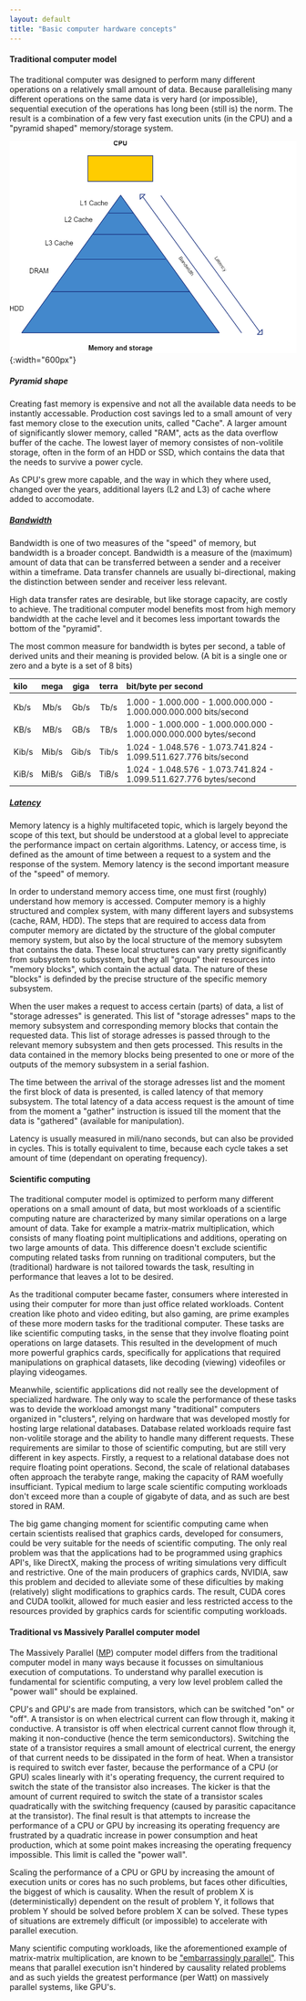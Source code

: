 ```yaml
---
layout: default
title: "Basic computer hardware concepts"
--- 
```


#### Traditional computer model

The traditional computer was designed to perform many different operations on a relatively small amount of data. Because parallelising many different operations on the same data is very hard (or impossible), sequential execution of the operations has long been (still is) the norm. The result is a combination of a few very fast execution units (in the CPU) and a "pyramid shaped" memory/storage system. 

![Piramid](../image/Traditional-computer.png){:width="600px"}

##### Pyramid shape

Creating fast memory is expensive and not all the available data needs to be instantly accessable. Production cost savings led to a small amount of very fast memory close to the execution units, called "Cache". A larger amount of significantly slower memory, called "RAM", acts as the data overflow buffer of the cache. The lowest layer of memory consistes of non-volitile storage, often in the form of an HDD or SSD, which contains the data that the needs to survive a power cycle.

As CPU's grew more capable, and the way in which they where used, changed over the years, additional layers (L2 and L3) of cache where added to accomodate.

##### [Bandwidth](https://en.wikipedia.org/wiki/Bandwidth_%28computing%29)

Bandwidth is one of two measures of the "speed" of memory, but bandwidth is a broader concept. Bandwidth is a measure of the (maximum) amount of data that can be transferred between a sender and a receiver within a timeframe. Data transfer channels are usually bi-directional, making the distinction between sender and receiver less relevant.

High data transfer rates are desirable, but like storage capacity, are costly to achieve. The traditional computer model benefits most from high memory bandwidth at the cache level and it becomes less important towards the bottom of the "pyramid".

The most common measure for bandwidth is bytes per second, a table of derived units and their meaning is provided below. (A bit is a single one or zero and a byte is a set of 8 bits)

| kilo  | mega  | giga  | terra | bit/byte per second                                                |
|:------|:-----:|:-----:|:-----:|:-------------------------------------------------------------------|
|       |       |       |       |                                                                    |
| Kb/s  | Mb/s  | Gb/s  | Tb/s  | 1.000 - 1.000.000 - 1.000.000.000 - 1.000.000.000.000 bits/second  |
| KB/s  | MB/s  | GB/s  | TB/s  | 1.000 - 1.000.000 - 1.000.000.000 - 1.000.000.000.000 bytes/second |
| Kib/s | Mib/s | Gib/s | Tib/s | 1.024 - 1.048.576 - 1.073.741.824 - 1.099.511.627.776 bits/second  |
| KiB/s | MiB/s | GiB/s | TiB/s | 1.024 - 1.048.576 - 1.073.741.824 - 1.099.511.627.776 bytes/second |

##### [Latency](https://en.wikipedia.org/wiki/Latency_%28engineering%29)

Memory latency is a highly multifaceted topic, which is largely beyond the scope of this text, but should be understood at a global level to appreciate the performance impact on certain algorithms. Latency, or access time, is defined as the amount of time between a request to a system and the response of the system. Memory latency is the second important measure of the "speed" of memory.

In order to understand memory access time, one must first (roughly) understand how memory is accessed. Computer memory is a highly structured and complex system, with many different layers and subsystems (cache, RAM, HDD). The steps that are required to access data from computer memory are dictated by the structure of the global computer memory system, but also by the local structure of the memory subsytem that contains the data. These local structures can vary pretty significantly from subsystem to subsystem, but they all "group" their resources into "memory blocks", which contain the actual data. The nature of these "blocks" is definded by the precise structure of the specific memory subsystem.

When the user makes a request to access certain (parts) of data, a list of "storage adresses" is generated. This list of "storage adresses" maps to the memory subsystem and corresponding memory blocks that contain the requested data. This list of storage adresses is passed through to the relevant memory subsystem and then gets processed. This results in the data contained in the memory blocks being presented to one or more of the outputs of the memory subsystem in a serial fashion.

The time between the arrival of the storage adresses list and the moment the first block of data is presented, is called latency of that memory subsystem. The total latency of a data access request is the amount of time from the moment a "gather" instruction is issued till the moment that the data is "gathered" (available for manipulation). 

Latency is usually measured in mili/nano seconds, but can also be provided in cycles. This is totally equivalent to time, because each cycle takes a set amount of time (dependant on operating frequency).

#### Scientific computing

The traditional computer model is optimized to perform many different operations on a small amount of data, but most workloads of a scientific computing nature are characterized by many similar operations on a large amount of data. Take for example a matrix-matrix multiplication, which consists of many floating point multiplications and additions, operating on two large amounts of data. This difference doesn't exclude scientific computing related tasks from running on traditional computers, but the (traditional) hardware is not tailored towards the task, resulting in performance that leaves a lot to be desired.

As the traditional computer became faster, consumers where interested in using their computer for more than just office related workloads. Content creation like photo and video editing, but also gaming, are prime examples of these more modern tasks for the traditional computer. These tasks are like scientific computing tasks, in the sense that they involve floating point operations on large datasets. This resulted in the development of much more powerful graphics cards, specifically for applications that required manipulations on graphical datasets, like decoding (viewing) videofiles or playing videogames.

Meanwhile, scientific applications did not really see the development of specialized hardware. The only way to scale the performance of these tasks was to devide the workload amongst many "traditional" computers organized in "clusters", relying on hardware that was developed mostly for hosting large relational databases. Database related workloads require fast non-volitile storage and the ability to handle many different requests. These requirements are similar to those of scientific computing, but are still very different in key aspects. Firstly, a request to a relational database does not require floating point operations. Second, the scale of relational databases often approach the terabyte range, making the capacity of RAM woefully insufficiant. Typical medium to large scale scientific computing workloads don't exceed more than a couple of gigabyte of data, and as such are best stored in RAM.

The big game changing moment for scientific computing came when certain scientists realised that graphics cards, developed for consumers, could be very suitable for the needs of scientific computing. The only real problem was that the applications had to be programmed using graphics API's, like DirectX, making the process of writing simulations very difficult and restrictive. One of the main producers of graphics cards, NVIDIA, saw this problem and decided to alleviate some of these dificulties by making (relatively) slight modifications to graphics cards. The result, CUDA cores and CUDA toolkit, allowed for much easier and less restricted access to the resources provided by graphics cards for scientific computing workloads.

#### Traditional vs Massively Parallel computer model

The Massively Parallel ([MP](https://en.wikipedia.org/wiki/Massively_parallel)) computer model differs from the traditional computer model in many ways because it focusses on simultanious execution of computations. To understand why parallel execution is fundamental for scientific computing, a very low level problem called the "power wall" should be explained.

CPU's and GPU's are made from transistors, which can be switched "on" or "off". A transistor is on when electrical current can flow through it, making it conductive. A transistor is off when electrical current cannot flow through it, making it non-conductive (hence the term semiconductors). Switching the state of a transistor requires a small amount of electrical current, the energy of that current needs to be dissipated in the form of heat. When a transistor is required to switch ever faster, because the performance of a CPU (or GPU) scales linearly with it's operating frequency, the current required to switch the state of the transistor also increases. The kicker is that the amount of current required to switch the state of a transistor scales quadratically with the switching frequency (caused by parasitic capacitance at the transistor). The final result is that attempts to increase the performance of a CPU or GPU by increasing its operating frequency are frustrated by a quadratic increase in power consumption and heat production, which at some point makes increasing the operating frequency impossible. This limit is called the "power wall".

Scaling the performance of a CPU or GPU by increasing the amount of execution units or cores has no such problems, but faces other dificulties, the biggest of which is causality. When the result of problem X is (deterministically) dependent on the result of problem Y, it follows that problem Y should be solved before problem X can be solved. These types of situations are extremely difficult (or impossible) to accelerate with parallel execution.

Many scientific computing workloads, like the aforementioned example of matrix-matrix multiplication, are known to be ["embarrassingly parallel"](https://en.wikipedia.org/wiki/Embarrassingly_parallel). This means that parallel execution isn't hindered by causality related problems and as such yields the greatest performance (per Watt) on massively parallel systems, like GPU's.